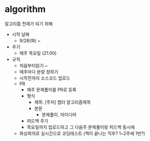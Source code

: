 # algorithm
알고리즘 천재가 되기 위해 


- 시작 날짜 
  - 9/28(화) ~ 
- 주기 
  - 매주 목요일 (21:00)
- 규칙 
  - 처음부터읽기 ~
  - 매주마다 분량 정하기
  - 시작전까지 소스코드 업로드
  - PR
    - 매주 문제풀이를 PR로 등록
    - 형식
      - 제목: [주차] 챕터 알고리즘제목 
      - 본문
        - 문제풀이, 아이디어
    - 피드백 주기  
    - 목요일까지 업로드하고 그 다음주 문제풀이랑 피드백 동시에
  - 화상회의로 실시간으로 코딩테스트 (책이 끝나는 직후? 1~2주에 1번?)
